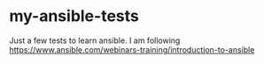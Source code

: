 # my-ansible-tests

Just a few tests to learn ansible.
I am following https://www.ansible.com/webinars-training/introduction-to-ansible

